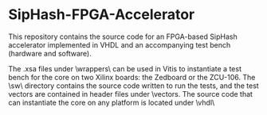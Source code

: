 # SipHash-FPGA-Accelerator
This repository contains the source code for an FPGA-based SipHash accelerator implemented in VHDL and an accompanying test bench (hardware and software).

The .xsa files under \wrappers\ can be used in Vitis to instantiate a test bench for the core on two Xilinx boards: the Zedboard or the ZCU-106. The \sw\ directory contains the source code written to run the tests, and the test vectors are contained in header files under \vectors\.  The source code that can instantiate the core on any platform is located under \vhdl\




